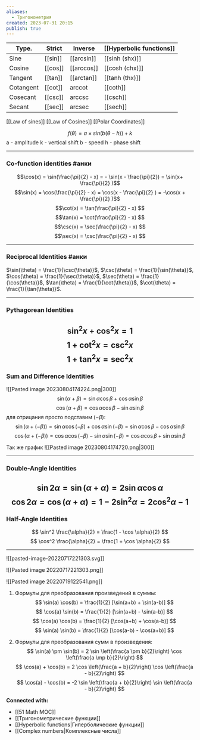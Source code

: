 ```yaml
---
aliases:
  - Тригонометрия
created: 2023-07-31 20:15
publish: true
---
```


| Type.     | Strict           | Inverse | [[Hyperbolic functions]] |
|-----------|------------------|----------|-----------|
| Sine      | [[sin]] | [[arcsin]]   | [[sinh (shx)]]   |
| Cosine    | [[cos]] | [[arccos]]   | [[cosh (chx)]]   |
| Tangent   | [[tan]] | [[arctan]]   | [[tanh (thx)]]   |
| Cotangent | [[cot]] | arccot   | [[coth]] |
| Cosecant  | [[csc]] | arccsc   | [[csch]] |
| Secant    | [[sec]] | arcsec   | [[sech]] |



[[Law of sines]]
[[Law of Cosines]]
[[Polar Coordinates]]

$$f(θ)=a×sin(b(θ−h))+k$$
a - amplitude
k - vertical shift
b - speed
h - phase shift

---
### Co-function identities #анки 

$$\cos(x) = \sin(\frac{\pi}{2} - x) = - \sin(x - \frac{\pi}{2}) = \sin(x+ \frac{\pi}{2} )$$
$$\sin(x) = \cos(\frac{\pi}{2} - x) = \cos(x - \frac{\pi}{2} )  = -\cos(x + \frac{\pi}{2} )$$
$$\cot(x) = \tan(\frac{\pi}{2} - x) $$
$$\tan(x) = \cot(\frac{\pi}{2} - x) $$
$$\csc(x) = \sec(\frac{\pi}{2} - x) $$
$$\sec(x) = \csc(\frac{\pi}{2} - x) $$



---

### Reciprocal Identities #анки 

$\sin(\theta) = \frac{1}{\csc(\theta)}$, $\csc(\theta) = \frac{1}{\sin(\theta)}$,
$\cos(\theta) = \frac{1}{\sec(\theta)}$, $\sec(\theta) = \frac{1}{\cos(\theta)}$,
$\tan(\theta) = \frac{1}{\cot(\theta)}$, $\cot(\theta) = \frac{1}{\tan(\theta)}$.




---
### Pythagorean Identities

$$
\sin^2 x + \cos^2 x = 1
$$
$$
1 + \cot^2 x = \csc^2 x
$$
$$
1 + \tan^2 x = \sec^2 x
$$
---

### Sum and Difference Identities
![[Pasted image 20230804174224.png|300]]
$$
\sin (\alpha + \beta) = \sin \alpha \cos \beta + \cos \alpha \sin \beta 
$$
$$
\cos (\alpha + \beta) = \cos \alpha \cos \beta - \sin \alpha \sin \beta 
$$
для отрицания просто подставим ($- \beta$):
$$
\sin (\alpha + (- \beta)) = \sin \alpha \cos (-\beta) + \cos \alpha \sin (-\beta) = \sin \alpha \cos \beta - \cos \alpha \sin \beta
$$
$$
\cos (\alpha + (- \beta)) = \cos \alpha \cos (- \beta) - \sin \alpha \sin (- \beta) = \cos \alpha \cos \beta + \sin \alpha \sin \beta
$$

Так же график
![[Pasted image 20230804174720.png|300]]

---

### Double-Angle Identities

$$
\sin 2 \alpha = \sin (\alpha + \alpha) = 2 \sin \alpha \cos \alpha
$$
$$
\cos 2 \alpha = \cos (\alpha + \alpha) = 1 - 2 \sin^2 \alpha = 2\cos^2 \alpha - 1 
$$
---

### Half-Angle Identities
$$
\sin^2 \frac{\alpha}{2} = \frac{1 - \cos \alpha}{2}
$$
$$
\cos^2 \frac{\alpha}{2} = \frac{1 + \cos \alpha}{2}
$$



---
![[pasted-image-20220717221303.svg]]


![[Pasted image 20220717221303.png]]

![[Pasted image 20220719122541.png]]



1. Формулы для преобразования произведений в суммы:
   $$ \sin(a) \cos(b) = \frac{1}{2} [\sin(a+b) + \sin(a-b)] $$
   $$ \cos(a) \sin(b) = \frac{1}{2} [\sin(a+b) - \sin(a-b)] $$
   $$ \cos(a) \cos(b) = \frac{1}{2} [\cos(a+b) + \cos(a-b)] $$
   $$ \sin(a) \sin(b) = \frac{1}{2} [\cos(a-b) - \cos(a+b)] $$

2. Формулы для преобразования сумм в произведения:
   $$ \sin(a) \pm \sin(b) = 2 \sin \left(\frac{a \pm b}{2}\right) \cos \left(\frac{a \mp b}{2}\right) $$
   $$ \cos(a) + \cos(b) = 2 \cos \left(\frac{a + b}{2}\right) \cos \left(\frac{a - b}{2}\right) $$
   $$ \cos(a) - \cos(b) = -2 \sin \left(\frac{a + b}{2}\right) \sin \left(\frac{a - b}{2}\right) $$





**Connected with:**
- [[51 Math MOC]]
- [[Тригонометрические функции]]
- [[Hyperbolic functions|Гиперболические функции]]
- [[Complex numbers|Комплексные числа]]
